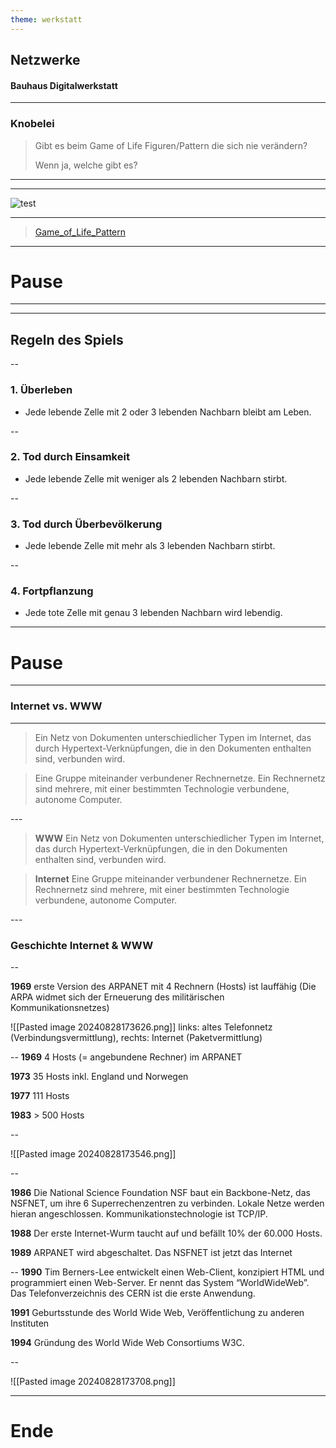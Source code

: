```yaml
---
theme: werkstatt
---
```


## Netzwerke

#### Bauhaus Digitalwerkstatt

---

<!-- slide bg="cyan" -->

### Knobelei


> Gibt es beim Game of Life Figuren/Pattern die sich nie verändern?
>
> Wenn ja, welche gibt es?


---
<!-- slide data-background-iframe="https://ludattel.de/WERK_2024_08_28_p5js/index.html"  data-background-interactive -->


---

![test](https://upload.wikimedia.org/wikipedia/commons/9/96/Animated_glider_emblem.gif)

---

<!-- slide bg="cyan" -->

>[Game_of_Life_Pattern]([https://en.wikipedia.org/wiki/Conway%27s_Game_of_Life](https://en.wikipedia.org/wiki/Conway%27s_Game_of_Life))


---
<!-- slide bg="blue" -->

# Pause

---


--- 
## Regeln des Spiels 

--
### 1. Überleben 

- Jede lebende Zelle mit 2 oder 3 lebenden Nachbarn bleibt am Leben. 

--
### 2. Tod durch Einsamkeit 

- Jede lebende Zelle mit weniger als 2 lebenden Nachbarn stirbt.

--
### 3. Tod durch Überbevölkerung

- Jede lebende Zelle mit mehr als 3 lebenden Nachbarn stirbt.


--
### 4. Fortpflanzung 

- Jede tote Zelle mit genau 3 lebenden Nachbarn wird lebendig.


---
<!-- slide bg="blue" -->

# Pause
---


### Internet vs. WWW

---
<split even>

> Ein Netz von Dokumenten unterschiedlicher Typen im Internet, das durch Hypertext-Verknüpfungen, die in den Dokumenten enthalten sind, verbunden wird.

>Eine Gruppe miteinander verbundener Rechnernetze. Ein Rechnernetz sind mehrere, mit einer bestimmten Technologie verbundene, autonome Computer.

</split>
---
<split even>


>  **WWW**
>  Ein Netz von Dokumenten unterschiedlicher Typen im Internet, das durch Hypertext-Verknüpfungen, die in den Dokumenten enthalten sind, verbunden wird.

>**Internet**
>Eine Gruppe miteinander verbundener Rechnernetze. Ein Rechnernetz sind mehrere, mit einer bestimmten Technologie verbundene, autonome Computer.

</split>
---

### Geschichte Internet & WWW

--

**1969**  erste Version des ARPANET mit 4 Rechnern (Hosts) ist lauffähig 
(Die ARPA widmet sich der Erneuerung des militärischen Kommunikationsnetzes)


![[Pasted image 20240828173626.png]]
links: altes Telefonnetz (Verbindungsvermittlung), rechts: Internet (Paketvermittlung)

--
**1969**  4 Hosts (= angebundene Rechner) im ARPANET

**1973** 35 Hosts inkl. England und Norwegen

**1977** 111 Hosts

**1983**  > 500 Hosts

--

![[Pasted image 20240828173546.png]]

--

**1986** Die National Science Foundation NSF baut ein Backbone-Netz, das NSFNET, um ihre 6 Superrechenzentren zu verbinden. Lokale Netze werden hieran angeschlossen. Kommunikationstechnologie ist TCP/IP. 

**1988**  Der erste Internet-Wurm taucht auf und befällt 10% der 60.000 Hosts.

**1989**  ARPANET wird abgeschaltet. Das NSFNET ist jetzt das Internet

--
**1990** Tim Berners-Lee entwickelt einen Web-Client, konzipiert HTML und programmiert einen Web-Server. Er nennt das System “WorldWideWeb”. Das Telefonverzeichnis des CERN ist die erste Anwendung.

**1991**  Geburtsstunde des World Wide Web, Veröffentlichung zu anderen Instituten

 **1994** Gründung des World Wide Web Consortiums W3C.

--

![[Pasted image 20240828173708.png]]

---
<!-- slide bg="blue" -->

# Ende

